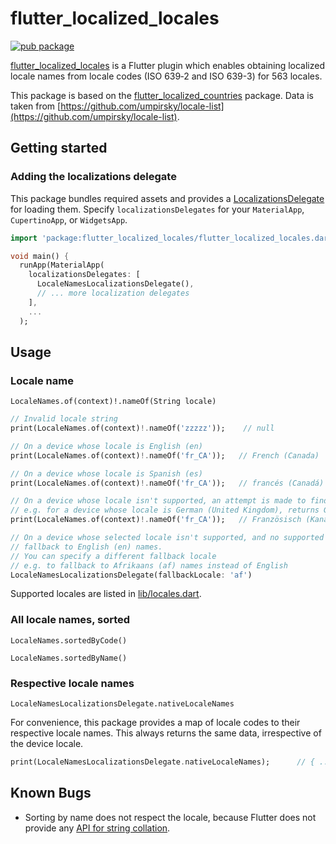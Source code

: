 # flutter_localized_locales 
[![pub package](https://img.shields.io/pub/v/flutter_localized_locales.svg)](https://pub.dev/packages/flutter_localized_locales)

[flutter_localized_locales](https://pub.dev/packages/flutter_localized_locales) is a Flutter plugin which enables obtaining localized locale names from locale codes (ISO 639‑2 and ISO 639-3) for 563 locales.

This package is based on the [flutter_localized_countries](https://github.com/nickolas-pohilets/flutter-localized-countries) package. Data is taken from [https://github.com/umpirsky/locale-list](https://github.com/umpirsky/locale-list).

## Getting started

### Adding the localizations delegate
This package bundles required assets and provides a [LocalizationsDelegate](https://docs.flutter.io/flutter/widgets/LocalizationsDelegate-class.html) for loading them. Specify `localizationsDelegates` for your `MaterialApp`, `CupertinoApp`, or `WidgetsApp`.

```dart
import 'package:flutter_localized_locales/flutter_localized_locales.dart';

void main() {
  runApp(MaterialApp(
    localizationsDelegates: [
      LocaleNamesLocalizationsDelegate(),
      // ... more localization delegates
    ],
    ...
  );
```

## Usage

### Locale name
```LocaleNames.of(context)!.nameOf(String locale)```

```dart
// Invalid locale string
print(LocaleNames.of(context)!.nameOf('zzzzz'));    // null

// On a device whose locale is English (en)
print(LocaleNames.of(context)!.nameOf('fr_CA'));   // French (Canada)

// On a device whose locale is Spanish (es)
print(LocaleNames.of(context)!.nameOf('fr_CA'));   // francés (Canadá)

// On a device whose locale isn't supported, an attempt is made to find a supported one
// e.g. for a device whose locale is German (United Kingdom), returns German (de) names
print(LocaleNames.of(context)!.nameOf('fr_CA'));   // Französisch (Kanada)

// On a device whose selected locale isn't supported, and no supported locale can be found,
// fallback to English (en) names. 
// You can specify a different fallback locale
// e.g. to fallback to Afrikaans (af) names instead of English
LocaleNamesLocalizationsDelegate(fallbackLocale: 'af')
```

Supported locales are listed in [lib/locales.dart](lib/locales.dart).

### All locale names, sorted
```LocaleNames.sortedByCode()```

```LocaleNames.sortedByName()```

### Respective locale names 
```LocaleNamesLocalizationsDelegate.nativeLocaleNames```

For convenience, this package provides a map of locale codes to their respective locale names. This always returns the same data, irrespective of the device locale.
```dart
print(LocaleNamesLocalizationsDelegate.nativeLocaleNames);      // { ... af_ZA: Afrikaans (Suid-Afrika), ... ar: ال العربية السعودية) ...  as: অসমীয়া ... fr: Français ... en: English ... }
```

## Known Bugs

* Sorting by name does not respect the locale, because Flutter does not provide any [API for string collation](https://github.com/flutter/flutter/issues/27549).
